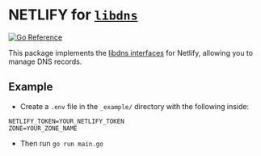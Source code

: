 NETLIFY for [`libdns`](https://github.com/libdns/libdns)
=======================

[![Go Reference](https://pkg.go.dev/badge/test.svg)](https://pkg.go.dev/github.com/CL0Pinette/libdns-netlify)

This package implements the [libdns interfaces](https://github.com/libdns/libdns) for Netlify, allowing you to manage DNS records.

## Example
* Create a `.env` file in the `_example/` directory with the following inside:
```
NETLIFY_TOKEN=YOUR_NETLIFY_TOKEN
ZONE=YOUR_ZONE_NAME
```

* Then run `go run main.go`
